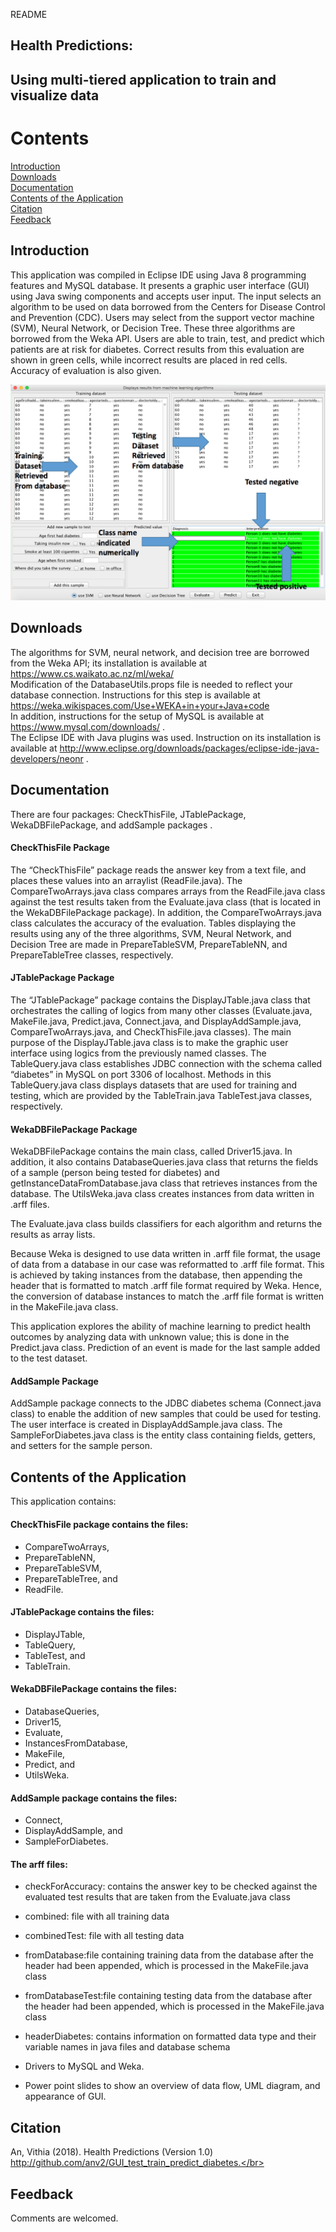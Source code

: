 README
## Health Predictions:
## Using multi-tiered application to train and visualize data

# Contents</br>
[Introduction](#introduction)</br>
[Downloads](#downloads)</br>
[Documentation](#documentation)</br>
[Contents of the Application](#contents-of-the-Application)</br>
[Citation](#citation)</br>
[Feedback](#feedback)</br>

## Introduction <a id="introduction"></a> </br>
This application was compiled in Eclipse IDE using Java 8 programming features and MySQL database. It presents a graphic user interface (GUI) using Java swing components and accepts user input. The input selects an algorithm to be used on data borrowed from the Centers for Disease Control and Prevention (CDC). Users may select from the support vector machine (SVM), Neural Network, or Decision Tree. These three algorithms are borrowed from the Weka API. Users are able to train, test, and predict which patients are at risk for diabetes. Correct results from this evaluation are shown in green cells, while incorrect results are placed in red cells. Accuracy of evaluation is also given. </br>

![image|67x72](https://github.com/anv2/GUI_test_train_predict_diabetes/blob/master/images/Screen%20Shot%202018-04-02%20at%202.56.58%20PM.png)

## Downloads <a id="downloads"></a> </br>
The algorithms for SVM, neural network, and decision tree are borrowed from the Weka API; its installation is available at https://www.cs.waikato.ac.nz/ml/weka/ </br>
Modification of the DatabaseUtils.props file is needed to reflect your database connection. Instructions for this step is available at https://weka.wikispaces.com/Use+WEKA+in+your+Java+code </br>
In addition, instructions for the setup of MySQL is available at https://www.mysql.com/downloads/ .</br>
The Eclipse IDE with Java plugins was used.
Instruction on its installation is available at http://www.eclipse.org/downloads/packages/eclipse-ide-java-developers/neonr . </br>

## Documentation <a id="documentation"></a>  </br>
There are four packages: CheckThisFile, JTablePackage, WekaDBFilePackage, and addSample packages .</p>
#### CheckThisFile Package </br>
The “CheckThisFile” package reads the answer key from a text file, and places these values into an arraylist (ReadFile.java). The CompareTwoArrays.java class compares arrays from the ReadFile.java class against the test results taken from the Evaluate.java class (that is located in the WekaDBFilePackage package). In addition, the CompareTwoArrays.java class calculates the accuracy of the evaluation. Tables displaying the results using any of the three algorithms, SVM, Neural Network, and Decision Tree are made in PrepareTableSVM, PrepareTableNN, and PrepareTableTree classes, respectively.</br>

#### JTablePackage Package</br>
The “JTablePackage” package contains the DisplayJTable.java class that orchestrates the calling of logics from many other classes (Evaluate.java, MakeFile.java, Predict.java, Connect.java, and DisplayAddSample.java, CompareTwoArrays.java, and CheckThisFile.java classes). The main purpose of the DisplayJTable.java class is to make the graphic user interface using logics from the previously named classes. The TableQuery.java class establishes JDBC connection with the schema called “diabetes” in MySQL on port 3306 of localhost. Methods in this TableQuery.java class displays datasets that are used for training and testing, which are provided by the TableTrain.java TableTest.java classes, respectively.</br>

#### WekaDBFilePackage Package</br>
WekaDBFilePackage contains the main class, called Driver15.java. In addition, it also contains DatabaseQueries.java class that returns the fields of a sample (person being tested for diabetes) and getInstanceDataFromDatabase.java class that retrieves instances from the database. The UtilsWeka.java class creates instances from data written in .arff files.</br>

The Evaluate.java class builds classifiers for each algorithm and returns the results as array lists.</br>

Because Weka is designed to use data written in .arff file format, the usage of data from a database in our case was reformatted to .arff file format. This is achieved by taking instances from the database, then appending the header that is formatted to match .arff file format required by Weka. Hence, the conversion of database instances to match the .arff file format is written in the MakeFile.java class.</br>

This application explores the ability of machine learning to predict health outcomes by analyzing data with unknown value; this is done in the Predict.java class. Prediction of an event is made for the last sample added to the test dataset.</br>

#### AddSample Package</br>
AddSample package connects to the JDBC diabetes schema (Connect.java class) to enable the addition of new samples that could be used for testing. The user interface is created in DisplayAddSample.java class. The SampleForDiabetes.java class is the entity class containing fields, getters, and setters for the sample person.</br>

## Contents of the Application <a id="contents-of-the-Application"></a> </br>
This application contains:</br>

#### CheckThisFile package contains the files:</br>
- CompareTwoArrays,
- PrepareTableNN,
- PrepareTableSVM,
- PrepareTableTree, and
- ReadFile.
#### JTablePackage contains the files:</br>
- DisplayJTable,
- TableQuery,
- TableTest, and
- TableTrain.
#### WekaDBFilePackage contains the files:</br>
- DatabaseQueries,
- Driver15,
- Evaluate,
- InstancesFromDatabase,
- MakeFile,
- Predict, and
- UtilsWeka.
#### AddSample package contains the files:</br>
- Connect,
- DisplayAddSample, and
- SampleForDiabetes.
#### The arff files:</br>
- checkForAccuracy: contains the answer key to be checked against the evaluated test results that are taken from the Evaluate.java class</br>
- combined: file with all training data </br>
- combinedTest: file with all testing data </br>
- fromDatabase:file containing training data from the database after the header had been appended, which is processed in the MakeFile.java class</br>
- fromDatabaseTest:file containing testing data from the database after the header had been appended, which is processed in the MakeFile.java class</br>
- headerDiabetes: contains information on formatted data type and their variable names in java files and database schema</br>

- Drivers to MySQL and Weka.</br>

- Power point slides to show an overview of data flow, UML diagram, and appearance of GUI.</br>

## Citation <a id="citation"></a>  </br>
An, Vithia (2018). Health Predictions (Version 1.0) http://github.com/anv2/GUI_test_train_predict_diabetes.</br>

## Feedback <a id="feedback"></a> </br>
Comments are welcomed.</br>

